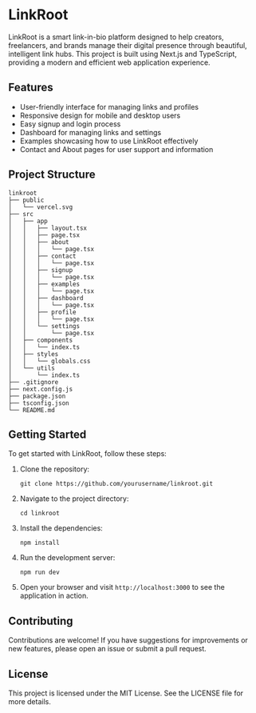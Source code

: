 # LinkRoot

LinkRoot is a smart link-in-bio platform designed to help creators, freelancers, and brands manage their digital presence through beautiful, intelligent link hubs. This project is built using Next.js and TypeScript, providing a modern and efficient web application experience.

## Features

- User-friendly interface for managing links and profiles
- Responsive design for mobile and desktop users
- Easy signup and login process
- Dashboard for managing links and settings
- Examples showcasing how to use LinkRoot effectively
- Contact and About pages for user support and information

## Project Structure

```
linkroot
├── public
│   └── vercel.svg
├── src
│   ├── app
│   │   ├── layout.tsx
│   │   ├── page.tsx
│   │   ├── about
│   │   │   └── page.tsx
│   │   ├── contact
│   │   │   └── page.tsx
│   │   ├── signup
│   │   │   └── page.tsx
│   │   ├── examples
│   │   │   └── page.tsx
│   │   ├── dashboard
│   │   │   └── page.tsx
│   │   ├── profile
│   │   │   └── page.tsx
│   │   └── settings
│   │       └── page.tsx
│   ├── components
│   │   └── index.ts
│   ├── styles
│   │   └── globals.css
│   └── utils
│       └── index.ts
├── .gitignore
├── next.config.js
├── package.json
├── tsconfig.json
└── README.md
```

## Getting Started

To get started with LinkRoot, follow these steps:

1. Clone the repository:
   ```
   git clone https://github.com/yourusername/linkroot.git
   ```

2. Navigate to the project directory:
   ```
   cd linkroot
   ```

3. Install the dependencies:
   ```
   npm install
   ```

4. Run the development server:
   ```
   npm run dev
   ```

5. Open your browser and visit `http://localhost:3000` to see the application in action.

## Contributing

Contributions are welcome! If you have suggestions for improvements or new features, please open an issue or submit a pull request.

## License

This project is licensed under the MIT License. See the LICENSE file for more details.